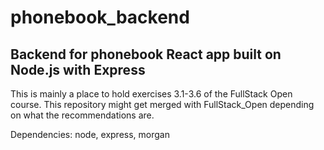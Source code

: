 # phonebook_backend
## Backend for phonebook React app built on Node.js with Express

This is mainly a place to hold exercises 3.1-3.6 of the FullStack Open course. This repository might get merged with FullStack_Open depending on what the recommendations are.

Dependencies:
node, 
express, 
morgan


<br> 

